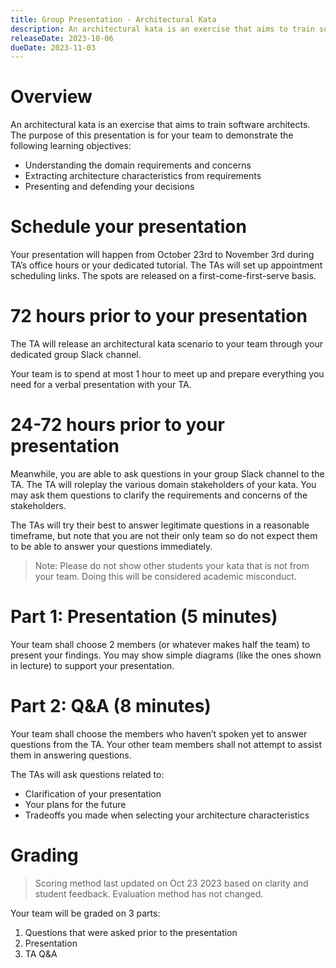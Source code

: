 ```yaml
---
title: Group Presentation - Architectural Kata
description: An architectural kata is an exercise that aims to train software architects. In this assignment, you will be given a scenario and you will be asked to design a system that satisfies the requirements of the scenario.
releaseDate: 2023-10-06
dueDate: 2023-11-03
---
```


# Overview

An architectural kata is an exercise that aims to train software architects. The purpose of this presentation is for your team to demonstrate the following learning objectives:

- Understanding the domain requirements and concerns
- Extracting architecture characteristics from requirements
- Presenting and defending your decisions

# Schedule your presentation

Your presentation will happen from October 23rd to November 3rd during TA’s office hours or your dedicated tutorial. The TAs will set up appointment scheduling links. The spots are released on a first-come-first-serve basis.

# 72 hours prior to your presentation

The TA will release an architectural kata scenario to your team through your dedicated group Slack channel.

Your team is to spend at most 1 hour to meet up and prepare everything you need for a verbal presentation with your TA.

# 24-72 hours prior to your presentation

Meanwhile, you are able to ask questions in your group Slack channel to the TA. The TA will roleplay the various domain stakeholders of your kata. You may ask them questions to clarify the requirements and concerns of the stakeholders.

The TAs will try their best to answer legitimate questions in a reasonable timeframe, but note that you are not their only team so do not expect them to be able to answer your questions immediately.

> Note: Please do not show other students your kata that is not from your team. Doing this will be considered academic misconduct.

# Part 1: Presentation (5 minutes)

Your team shall choose 2 members (or whatever makes half the team) to present your findings. You may show simple diagrams (like the ones shown in lecture) to support your presentation.

# Part 2: Q&A (8 minutes)

Your team shall choose the members who haven’t spoken yet to answer questions from the TA. Your other team members shall not attempt to assist them in answering questions.

The TAs will ask questions related to:

- Clarification of your presentation
- Your plans for the future
- Tradeoffs you made when selecting your architecture characteristics

# Grading

> Scoring method last updated on Oct 23 2023 based on clarity and student feedback. Evaluation method
> has not changed.

Your team will be graded on 3 parts:

1. Questions that were asked prior to the presentation
2. Presentation
3. TA Q&A
